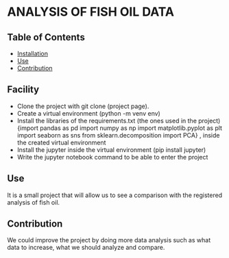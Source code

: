 # ANALYSIS OF FISH OIL DATA

## Table of Contents
- [Installation](#installation)
- [Use](#use)
- [Contribution](#contribution)

## Facility

- Clone the project with git clone (project page).
- Create a virtual environment (python -m venv env)
- Install the libraries of the requirements.txt (the ones used in the project)
{import pandas as pd
import numpy as np
import matplotlib.pyplot as plt
import seaborn as sns
from sklearn.decomposition import PCA} , inside the created virtual environment
- Install the jupyter inside the virtual environment (pip install jupyter)
- Write the jupyter notebook command to be able to enter the project

## Use

It is a small project that will allow us to see a comparison with the registered analysis of fish oil.

## Contribution

We could improve the project by doing more data analysis such as what data to increase, what we should analyze and compare.



